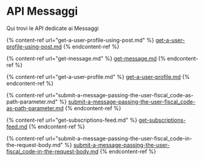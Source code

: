 # API Messaggi

Qui trovi le API dedicate ai Messaggi

{% content-ref url="get-a-user-profile-using-post.md" %}
[get-a-user-profile-using-post.md](get-a-user-profile-using-post.md)
{% endcontent-ref %}

{% content-ref url="get-message.md" %}
[get-message.md](get-message.md)
{% endcontent-ref %}

{% content-ref url="get-a-user-profile.md" %}
[get-a-user-profile.md](get-a-user-profile.md)
{% endcontent-ref %}

{% content-ref url="submit-a-message-passing-the-user-fiscal_code-as-path-parameter.md" %}
[submit-a-message-passing-the-user-fiscal\_code-as-path-parameter.md](submit-a-message-passing-the-user-fiscal\_code-as-path-parameter.md)
{% endcontent-ref %}

{% content-ref url="get-subscriptions-feed.md" %}
[get-subscriptions-feed.md](get-subscriptions-feed.md)
{% endcontent-ref %}

{% content-ref url="submit-a-message-passing-the-user-fiscal_code-in-the-request-body.md" %}
[submit-a-message-passing-the-user-fiscal\_code-in-the-request-body.md](submit-a-message-passing-the-user-fiscal\_code-in-the-request-body.md)
{% endcontent-ref %}
